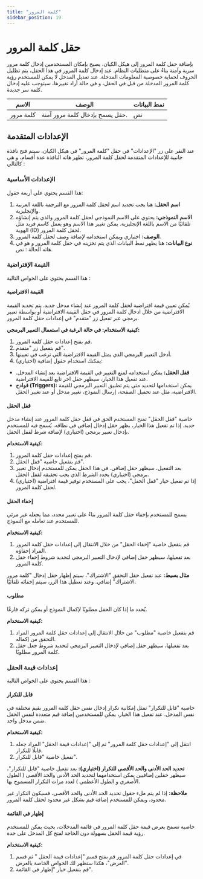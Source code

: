 ```yaml
---
title: "كلمة المرور"
sidebar_position: 19
---
```


# حقل كلمة المرور 

بإضافة حقل كلمة المرور إلى هيكل الكيان، يصبح بإمكان المستخدمين إدخال كلمة مرور سرية وآمنة بناءً على متطلبات النظام. عند إدخال كلمة المرور في هذا الحقل، يتم تظليل الحروف لحماية خصوصية المعلومات المدخلة. عند تعديل المدخل لا يمكن للمستخدم رؤية كلمة المرور المدخلة من قبل في الحقل، و في حالة أراد تغييرها، سيتوجب عليه إدخال كلمة سر جديدة.

| الاسم            | الوصف                                                                      | نمط البيانات             |
|--------------|--------------------------------------------------------------------------|------------------------|
| كلمة مرور  | حقل يسمح بإدخال كلمة مرور آمنة.                                           | نص                 |


## الإعدادات المتقدمة
عند النقر على زر "الإعدادات" في حقل "كلمة المرور" في هيكل الكيان، سيتم فتح نافذة جانبية للإعدادات المتقدمة لحقل كلمة المرور، تظهر هاته النافذة عدة أقسام، و هي كالتالي :

### الإعدادات الأساسية
هذا القسم يحتوي على أربعة حقول:

1. **اسم الحقل:** هنا يجب تحديد اسم لحقل كلمة المرور مع الترجمة باللغة العربية والإنجليزية.
2. **الاسم النموذجي:** يحتوي على الاسم النموذجي لحقل كلمة المرور والذي يتم إنشاؤه تلقائيًا من الاسم باللغة الإنجليزية. يمكن تغيير هذا الاسم وهو يعمل كاسم فريد مثل الهوية (ID) لحقل كلمة المرور.
3. **الوصف:** اختياري ويمكن استخدامه لإضافة وصف لحقل كلمة المرور.
4. **نوع البيانات:** هنا يظهر نمط البيانات الذي يتم تخزينه في حقل كلمة المرور و هو في هاته الحالة : نص.

### القيمة الإفتراضية
هذا القسم يحتوي على الخواص التالية : 

#### القيمة الافتراضية 
يُمكن تعيين قيمة افتراضية لحقل كلمة المرور عند إنشاء مدخل جديد. يتم تحديد القيمة الافتراضية من خلال ادخال كلمة المرور في حقل القيمة الافتراضية أو بواسطة تعبير برمجي عبر تفعيل زر "متقدم" في إعدادات حقل كلمة المرور. 

**كيفية الاستخدام: في حالة الرغبة في استعمال التعبير البرمجي:**

1. قم بفتح إعدادات حقل كلمة المرور.
2. قم بتفعيل زر "متقدم".
3. أدخل التعبير البرمجي الذي يمثل القيمة الافتراضية التي ترغب في تعيينها.
4. (اختياري) يمكنك استخدام حقول إضافية:
  - **قفل الحقل:** يمكن استخدامه لمنع التغيير في القيمة الافتراضية بعد إنشاء المدخل. عند تفعيل هذا الخيار، سيظهر حقل اخر تابع للقيمة الافتراضية.
  - **قوادح (Triggers):** يمكن استخدامها لتحديد متى يتم تطبيق التعبير البرمجي للقيمة الافتراضية، مثل عند تحميل الصفحة، إرسال النموذج، تغيير 
    مدخل أو عند تغيير الحقل.

#### قفل الحقل 
خاصية "قفل الحقل" تمنح المستخدم الحق في قفل حقل كلمة المرور عند إنشاء مدخل جديد. إذا تم تفعيل هذا الخيار، يظهر حقل إدخال إضافي في نطاقه، يُسمح فيه للمستخدم بإدخال تعبير برمجي (اختياري) لإضافة شرط لقفل الحقل.

**كيفية الاستخدام:**

1. قم بفتح إعدادات حقل كلمة المرور.
2. قم بتفعيل خاصية "قفل الحقل".
3. بعد التفعيل، سيظهر حقل إضافي. في هذا الحقل يمكن للمستخدم إدخال تعبير برمجي (اختياري) يحدد الشرط الذي يجب تحقيقه لقفل الحقل.
4. (اختياري) إذا تم تفعيل خيار "قفل الحقل"، يجب على المستخدم توفير قيمة افتراضية لحقل كلمة المرور.

#### إخفاء الحقل 
يسمح للمستخدم بإخفاء حقل كلمة المرور بناءً على تعبير محدد، مما يجعله غير مرئي للمستخدم عند تعامله مع النموذج.

**كيفية الاستخدام:**

1. قم بتفعيل خاصية "إخفاء الحقل" من خلال الانتقال إلى إعدادات حقل كلمة المرور المراد إخفاؤه.
2. بعد تفعيلها، سيظهر حقل إضافي لإدخال التعبير البرمجي لتحديد شروط  إخفاء حقل كلمة المرور.

**مثال بسيط:**
عند تفعيل حقل التحقق "الاشتراك"، سيتم إظهار حقل إدخال "كلمة مرور الاشتراك" إضافي. وعند تعطيل هذا الزر، سيتم إخفائه تلقائيًا.

#### مطلوب 
يُحدد ما إذا كان الحقل مطلوبًا لإكمال النموذج أو يمكن تركه فارغًا.

**كيفية الاستخدام:**

1. قم بتفعيل خاصية "مطلوب" من خلال الانتقال إلى إعدادات حقل كلمة المرور المراد التحقق من إكماله.
2. بعد تفعيلها، سيظهر حقل إضافي لإدخال التعبير البرمجي لتحديد شروط جعل حقل كلمة المرور مطلوبًا.

### إعدادات قيمة الحقل
هذا القسم يحتوي على الخواص التالية : 

#### قابل للتكرار 
 خاصية "قابل للتكرار" تمثل إمكانية تكرار إدخال نفس حقل كلمة المرور بقيم مختلفة في نفس المدخل. عند تفعيل هذا الخيار، يمكن للمستخدمين إضافة قيم متعددة لنفس الحقل ضمن مدخل واحد.

**كيفية الاستخدام:**

1. انتقل إلى "إعدادات حقل كلمة المرور" ثم إلى "إعدادات قيمة الحقل" المراد جعله قابلًا للتكرار.
2. تفعيل خاصية "قابل للتكرار".

**تحديد الحد الأدنى والحد الأقصى للتكرار (اختياري):**
بعد تفعيل خاصية "قابل للتكرار"، سيظهر حقلين إضافيين يمكن استخدامهما لتحديد الحد الأدنى والحد الأقصى ( الطول الأصغري و الطول الأعظمي ) لعدد مرات التكرار المسموح بها.

**ملاحظة:** إذا لم يتم ملء حقول تحديد الحد الأدنى والحد الأقصى، فسيكون التكرار غير محدود، ويمكن للمستخدم إضافة قيم بشكل غير محدود لحقل كلمة المرور.

#### إظهار في القائمة 
 خاصية تسمح بعرض قيمة حقل كلمة المرور في قائمة المدخلات، بحيث يمكن للمستخدم رؤية قيمة الحقل بسهولة دون الحاجة لفتح كل المدخل على حدة.

**كيفية الاستخدام:**

1. في إعدادات حقل كلمة المرور قم بفتح قسم "إعدادات قيمة الحقل " ثم قسم "العرض"، هكذا ستظهر لك الخواص الخاصة بالعرض.
2. قم بتفعيل خيار "إظهار في القائمة".
